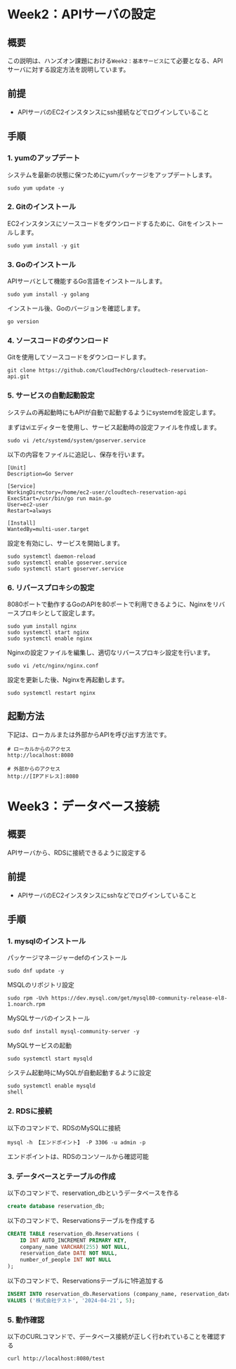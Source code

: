 # Week2：APIサーバの設定
## 概要
この説明は、ハンズオン課題における`Week2：基本サービス`にて必要となる、APIサーバに対する設定方法を説明しています。

## 前提
- APIサーバのEC2インスタンスにssh接続などでログインしていること

## 手順

### 1. yumのアップデート
システムを最新の状態に保つためにyumパッケージをアップデートします。
```shell
sudo yum update -y
```

### 2. Gitのインストール
EC2インスタンスにソースコードをダウンロードするために、Gitをインストールします。
```shell
sudo yum install -y git
```

### 3. Goのインストール
APIサーバとして機能するGo言語をインストールします。
```shell
sudo yum install -y golang
```
インストール後、Goのバージョンを確認します。
```shell
go version
```

### 4. ソースコードのダウンロード
Gitを使用してソースコードをダウンロードします。
```shell
git clone https://github.com/CloudTechOrg/cloudtech-reservation-api.git
```

### 5. サービスの自動起動設定
システムの再起動時にもAPIが自動で起動するようにsystemdを設定します。

まずはviエディターを使用し、サービス起動時の設定ファイルを作成します。
```shell
sudo vi /etc/systemd/system/goserver.service
```
以下の内容をファイルに追記し、保存を行います。
```
[Unit]
Description=Go Server

[Service]
WorkingDirectory=/home/ec2-user/cloudtech-reservation-api
ExecStart=/usr/bin/go run main.go
User=ec2-user
Restart=always

[Install]
WantedBy=multi-user.target
```
設定を有効にし、サービスを開始します。
```shell
sudo systemctl daemon-reload
sudo systemctl enable goserver.service
sudo systemctl start goserver.service
```

### 6. リバースプロキシの設定
8080ポートで動作するGoのAPIを80ポートで利用できるように、Nginxをリバースプロキシとして設定します。
```shell
sudo yum install nginx
sudo systemctl start nginx
sudo systemctl enable nginx
```
Nginxの設定ファイルを編集し、適切なリバースプロキシ設定を行います。
```shell
sudo vi /etc/nginx/nginx.conf
```
設定を更新した後、Nginxを再起動します。
```shell
sudo systemctl restart nginx
```

## 起動方法
下記は、ローカルまたは外部からAPIを呼び出す方法です。
```
# ローカルからのアクセス
http://localhost:8080

# 外部からのアクセス
http://[IPアドレス]:8080
```


# Week3：データベース接続
## 概要
APIサーバから、RDSに接続できるように設定する

## 前提
- APIサーバのEC2インスタンスにsshなどでログインしていること

## 手順

### 1. mysqlのインストール

パッケージマネージャーdefのインストール
```shell
sudo dnf update -y
```

MSQLのリポジトリ設定
```shell
sudo rpm -Uvh https://dev.mysql.com/get/mysql80-community-release-el8-1.noarch.rpm
```

MySQLサーバのインストール
```shell
sudo dnf install mysql-community-server -y
```

MySQLサービスの起動
```shell
sudo systemctl start mysqld
```

システム起動時にMySQLが自動起動するように設定
```shell
sudo systemctl enable mysqld
shell
```

### 2. RDSに接続

以下のコマンドで、RDSのMySQLに接続
```
mysql -h 【エンドポイント】 -P 3306 -u admin -p
```

エンドポイントは、RDSのコンソールから確認可能


### 3. データベースとテーブルの作成

以下のコマンドで、reservation_dbというデータベースを作る
```sql
create database reservation_db;
```

以下のコマンドで、Reservationsテーブルを作成する
```sql
CREATE TABLE reservation_db.Reservations (
    ID INT AUTO_INCREMENT PRIMARY KEY,
    company_name VARCHAR(255) NOT NULL,
    reservation_date DATE NOT NULL,
    number_of_people INT NOT NULL
);
```

以下のコマンドで、Reservationsテーブルに1件追加する
```sql
INSERT INTO reservation_db.Reservations (company_name, reservation_date, number_of_people)
VALUES ('株式会社テスト', '2024-04-21', 5);
```

### 5. 動作確認
以下のCURLコマンドで、データベース接続が正しく行われていることを確認する

```shell
curl http://localhost:8080/test
```